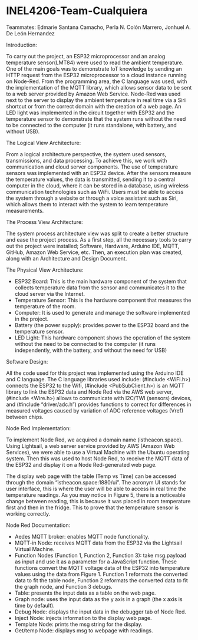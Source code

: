 # INEL4206-Team-Cualquiera

Teammates:
Edmarie Santana Camacho,
Perla N. Colón Marrero, 
Jonhuel A. De León Hernandez


Introduction:

To carry out the project, an ESP32 microprocessor and an analog temperature sensor(LMT84) were used to read the ambient temperature. 
One of the main goals was to demonstrate IoT knowledge by sending an HTTP request from the ESP32 microprocessor to a cloud instance 
running on Node-Red. From the programming area, the C language was used, with the implementation of the MQTT library, which allows 
sensor data to be sent to a web server provided by Amazon Web Service. Node-Red was used next to the server to display the ambient 
temperature in real time via a Siri shortcut or from the correct domain with the creation of a web page. An LED light was implemented 
in the circuit together with ESP32 and the temperature sensor to demonstrate that the system runs without the need to be connected to 
the computer (it runs standalone, with battery, and without USB).


The Logical View Architecture:

From a logical architecture perspective, the system used sensors, transmissions, and data processing. To achieve this, we work with 
communication and cloud server components. The use of temperature sensors was implemented with an ESP32 device. After the sensors measure 
the temperature values, the data is transmitted, sending it to a central computer in the cloud, where it can be stored in a database, using 
wireless communication technologies such as WiFi. Users must be able to access the system through a website or through a voice assistant such 
as Siri, which allows them to interact with the system to learn temperature measurements.


The Process View Architecture: 

The system process architecture view was split to create a better structure and ease the project process. As a first step, all the necessary 
tools to carry out the project were installed; Software, Hardware, Arduino IDE, MQTT, GitHub, Amazon Web Service, etc. Then, an execution plan 
was created, along with an Architecture and Design Document.


The Physical View Architecture:

- ESP32 Board: This is the main hardware component of the system that collects temperature data from the sensor and communicates it to 
  the cloud server via the Internet.
- Temperature Sensor: This is the hardware component that measures the temperature of the room.
- Computer: It is used to generate and manage the software implemented in the project.
- Battery (the power supply): provides power to the ESP32 board and the temperature sensor.
- LED Light: This hardware component shows the operation of the system without the need to be connected to the computer (it runs independently, 
  with the battery, and without the need for USB)
  

Software Design: 

All the code used for this project was implemented using the Arduino IDE and C language. The C language libraries used include: (#include <WiFi.h>) 
connects the ESP32 to the Wifi, (#include <PubSubClient.h>) is an MQTT library to link the ESP32 data and Node Red via the AWS web server, 
(#include <Wire.h>) allows to communicate with I2C/TWI (sensors) devices, and (#include “driver/adc.h”) provides functions to correct for differences 
in measured voltages caused by variation of ADC reference voltages (Vref) between chips.


Node Red Implementation:

To implement Node Red, we acquired a domain name (istheacon.space). Using Lightsail, a web server service provided by AWS (Amazon Web Services), we 
were able to use a Virtual Machine with the Ubuntu operating system. Then this was used to host Node Red, to receive the MQTT data of the ESP32 and 
display it on a Node Red-generated web page.

The display web page with the table (Temp vs Time) can be accessed through the domain “istheacon.space:1880/ui”. The acronym UI stands for user 
interface, this is where the user will be able to access in real time the temperature readings. As you may notice in Figure 5, there is a noticeable 
change between reading, this is because it was placed in room temperature first and then in the fridge. This to prove that the temperature sensor is working correctly.

Node Red Documentation:

- Aedes MQTT broker: enables MQTT node functionality. 
- MQTT-in Node: receives MQTT data from the ESP32 via the Lightsail Virtual Machine.
- Function Nodes (Function 1, Function 2, Function 3): take msg.payload as input and use it as a parameter for a JavaScript function. These functions convert the MQTT voltage data of the ESP32 into temperature values using the data from Figure 1. Function 1 reformats the converted data to fit the 
table node, Function 2 reformats the converted data to fit the graph node, and Function 3 debugs.
- Table: presents the input data as a table on the web page.
- Graph node: uses the input data as the y axis in a graph (the x axis is time by default).
- Debug Node: displays the input data in the debugger tab of Node Red.
- Inject Node: injects information to the display web page.
- Template Node: prints the msg string for the display.
- Get/temp Node: displays msg to webpage with readings.
